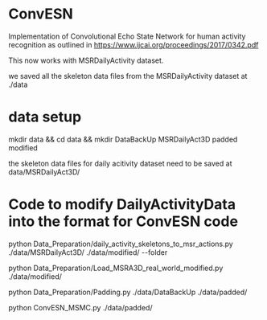# ConvESN
Implementation of Convolutional Echo State Network for human activity recognition as outlined in https://www.ijcai.org/proceedings/2017/0342.pdf

This now works with MSRDailyActivity dataset.

we saved all the skeleton data files from the MSRDailyActivity dataset at ./data

# data setup
mkdir data && cd data && mkdir DataBackUp MSRDailyAct3D padded modified

the skeleton data files for daily acitivity dataset need to be saved at data/MSRDailyAct3D/

# Code to modify DailyActivityData into the format for ConvESN code

python Data_Preparation/daily_activity_skeletons_to_msr_actions.py ./data/MSRDailyAct3D/ ./data/modified/ --folder

python Data_Preparation/Load_MSRA3D_real_world_modified.py ./data/modified/

python Data_Preparation/Padding.py ./data/DataBackUp ./data/padded/

python ConvESN_MSMC.py ./data/padded/
